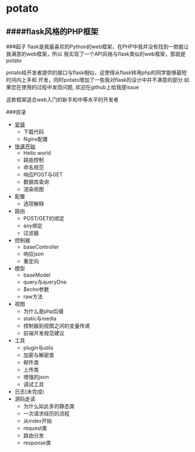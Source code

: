 potato
===
####flask风格的PHP框架
------------

###起子
flask是我最喜欢的Python的web框架，在PHP中我并没有找到一款能让我满意的web框架，所以
我实现了一个API风格与flask类似的web框架，那就是potato

potato给开发者提供的接口与flask相似，这使得从flask转用php的同学能够最短时间内上手和
开发，同时potato增加了一些我对flask的设计中并不满意的部分.如果您在使用的过程中发现问题,
欢迎在github上给我提issue

这款框架适合web入门的新手和中等水平的开发者

###目录
+ [安装](potato/doc/1.安装.md)
    + 下载代码
    + Nginx配置
+ [快速开始](potato/doc/2.快速开始.md)
    + Hello world
    + 路由控制
    + 命名规范
    + 响应POST与GET
    + 数据库查询
    + 渲染视图
+ 配置
    + 选项解释
+ 路由
    + POST/GET的绑定
    + any绑定
    + 过滤器
+ 控制器
    + baseController
    + 响应json
    + 重定向
+ 模型
    + baseModel
    + query与queryOne
    + $echo参数
    + raw方法
+ 视图
    + 为什么是php后缀
    + static与media
    + 控制器到视图之间的变量传递
    + 前端开发规范建议
+ 工具
    + plugin与utils
    + 加密与解密类
    + 邮件类
    + 上传类
    + 增强的json
    + 调试工具
+ 日志(未完成)
+ 源码走读
    + 为什么如此多的静态类
    + 一次请求经历的流程
    + 从index开始
    + request类
    + 路由分发
    + response类